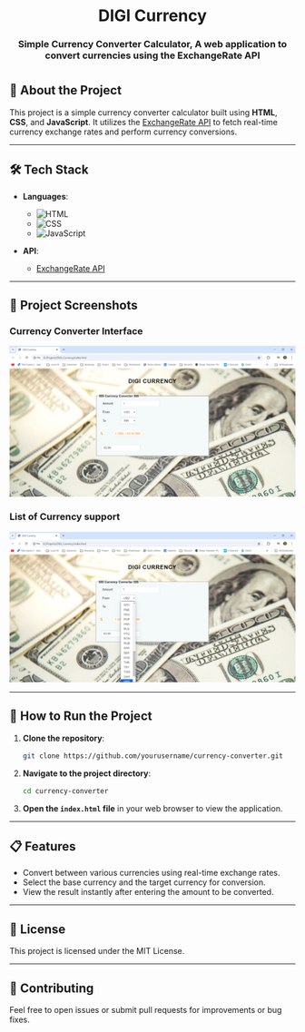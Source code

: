 <h1 align="center">DIGI Currency</h1>
<h3 align="center">Simple Currency Converter Calculator, A web application to convert currencies using the ExchangeRate API</h3>
<h1></h1>

## 📖 About the Project

This project is a simple currency converter calculator built using **HTML**, **CSS**, and **JavaScript**. It utilizes the [ExchangeRate API](https://api.exchangerate-api.com/v4/latest/) to fetch real-time currency exchange rates and perform currency conversions.

---

## 🛠️ Tech Stack

- **Languages**:
  - ![HTML](https://img.shields.io/badge/-HTML-E34F26?style=flat-square&logo=html5)
  - ![CSS](https://img.shields.io/badge/-CSS-1572B6?style=flat-square&logo=css3)
  - ![JavaScript](https://img.shields.io/badge/-JavaScript-F7DF1E?style=flat-square&logo=javascript)

- **API**:
  - [ExchangeRate API](https://api.exchangerate-api.com/v4/latest/)

---

## 📸 Project Screenshots

### Currency Converter Interface
![Currency Converter Interface](https://github.com/RamaniRavi/DIGI_Currency/blob/main/Demo/currency-converter-interface.png)

### List of Currency support
![Conversion Result Example](https://github.com/RamaniRavi/DIGI_Currency/blob/main/Demo/list-currency.png)

---

## 🚀 How to Run the Project

1. **Clone the repository**:
    ```bash
    git clone https://github.com/yourusername/currency-converter.git
    ```

2. **Navigate to the project directory**:
    ```bash
    cd currency-converter
    ```

3. **Open the `index.html` file** in your web browser to view the application.

---

## 📋 Features

- Convert between various currencies using real-time exchange rates.
- Select the base currency and the target currency for conversion.
- View the result instantly after entering the amount to be converted.

---

## 📜 License

This project is licensed under the MIT License.

---

## 📝 Contributing

Feel free to open issues or submit pull requests for improvements or bug fixes.
